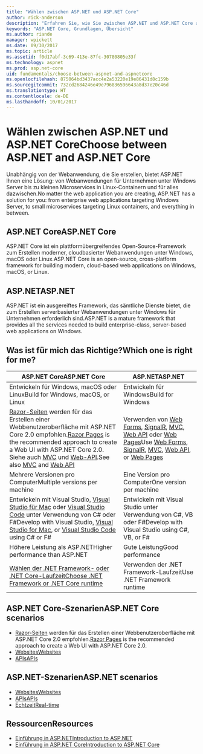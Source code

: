 ```yaml
---
title: "Wählen zwischen ASP.NET und ASP.NET Core"
author: rick-anderson
description: "Erfahren Sie, wie Sie zwischen ASP.NET und ASP.NET Core auswählen."
keywords: "ASP.NET Core, Grundlagen, Übersicht"
ms.author: riande
manager: wpickett
ms.date: 09/30/2017
ms.topic: article
ms.assetid: f0d17abf-3c69-413e-87fc-30780805e33f
ms.technology: aspnet
ms.prod: asp.net-core
uid: fundamentals/choose-between-aspnet-and-aspnetcore
ms.openlocfilehash: 875064bd3437acc4e2a53220e19e86431d8c159b
ms.sourcegitcommit: 732cd2684246e49e796836596643a8d37e20c46d
ms.translationtype: HT
ms.contentlocale: de-DE
ms.lasthandoff: 10/01/2017
---
```

# <a name="choose-between-aspnet-and-aspnet-core"></a><span data-ttu-id="4451e-104">Wählen zwischen ASP.NET und ASP.NET Core</span><span class="sxs-lookup"><span data-stu-id="4451e-104">Choose between ASP.NET and ASP.NET Core</span></span> 

<span data-ttu-id="4451e-105">Unabhängig von der Webanwendung, die Sie erstellen, bietet ASP.NET Ihnen eine Lösung: von Webanwendungen für Unternehmen unter Windows Server bis zu kleinen Microservices in Linux-Containern und für alles dazwischen.</span><span class="sxs-lookup"><span data-stu-id="4451e-105">No matter the web application you are creating, ASP.NET has a solution for you: from enterprise web applications targeting Windows Server, to small microservices targeting Linux containers, and everything in between.</span></span>

## <a name="aspnet-core"></a><span data-ttu-id="4451e-106">ASP.NET Core</span><span class="sxs-lookup"><span data-stu-id="4451e-106">ASP.NET Core</span></span>

<span data-ttu-id="4451e-107">ASP.NET Core ist ein plattformübergreifendes Open-Source-Framework zum Erstellen moderner, cloudbasierter Webanwendungen unter Windows, macOS oder Linux.</span><span class="sxs-lookup"><span data-stu-id="4451e-107">ASP.NET Core is an open-source, cross-platform framework for building modern, cloud-based web applications on Windows, macOS, or Linux.</span></span>

## <a name="aspnet"></a><span data-ttu-id="4451e-108">ASP.NET</span><span class="sxs-lookup"><span data-stu-id="4451e-108">ASP.NET</span></span>

<span data-ttu-id="4451e-109">ASP.NET ist ein ausgereiftes Framework, das sämtliche Dienste bietet, die zum Erstellen serverbasierter Webanwendungen unter Windows für Unternehmen erforderlich sind.</span><span class="sxs-lookup"><span data-stu-id="4451e-109">ASP.NET is a mature framework that provides all the services needed to build enterprise-class, server-based web applications on Windows.</span></span>

## <a name="which-one-is-right-for-me"></a><span data-ttu-id="4451e-110">Was ist für mich das Richtige?</span><span class="sxs-lookup"><span data-stu-id="4451e-110">Which one is right for me?</span></span>

| <span data-ttu-id="4451e-111">ASP.NET Core</span><span class="sxs-lookup"><span data-stu-id="4451e-111">ASP.NET Core</span></span> | <span data-ttu-id="4451e-112">ASP.NET</span><span class="sxs-lookup"><span data-stu-id="4451e-112">ASP.NET</span></span> |
|---|---|
|<span data-ttu-id="4451e-113">Entwickeln für Windows, macOS oder Linux</span><span class="sxs-lookup"><span data-stu-id="4451e-113">Build for Windows, macOS, or Linux</span></span>|<span data-ttu-id="4451e-114">Entwickeln für Windows</span><span class="sxs-lookup"><span data-stu-id="4451e-114">Build for Windows</span></span>|
|<span data-ttu-id="4451e-115">[Razor-Seiten](xref:mvc/razor-pages/index) werden für das Erstellen einer Webbenutzeroberfläche mit ASP.NET Core 2.0 empfohlen.</span><span class="sxs-lookup"><span data-stu-id="4451e-115">[Razor Pages](xref:mvc/razor-pages/index) is the recommended approach to create a Web UI with ASP.NET Core 2.0.</span></span> <span data-ttu-id="4451e-116">Siehe auch [MVC](xref:mvc/overview) und [Web-API](xref:tutorials/first-web-api).</span><span class="sxs-lookup"><span data-stu-id="4451e-116">See also [MVC](xref:mvc/overview) and [Web API](xref:tutorials/first-web-api)</span></span>|<span data-ttu-id="4451e-117">Verwenden von [Web Forms](https://docs.microsoft.com/aspnet/web-forms), [SignalR](https://docs.microsoft.com/aspnet/signalr), [MVC](https://docs.microsoft.com/aspnet/mvc), [Web API](https://docs.microsoft.com/aspnet/web-api/) oder [Web Pages](https://docs.microsoft.com/aspnet/web-pages)</span><span class="sxs-lookup"><span data-stu-id="4451e-117">Use [Web Forms](https://docs.microsoft.com/aspnet/web-forms), [SignalR](https://docs.microsoft.com/aspnet/signalr), [MVC](https://docs.microsoft.com/aspnet/mvc), [Web API](https://docs.microsoft.com/aspnet/web-api/), or [Web Pages](https://docs.microsoft.com/aspnet/web-pages)</span></span>|
|<span data-ttu-id="4451e-118">Mehrere Versionen pro Computer</span><span class="sxs-lookup"><span data-stu-id="4451e-118">Multiple versions per machine</span></span>|<span data-ttu-id="4451e-119">Eine Version pro Computer</span><span class="sxs-lookup"><span data-stu-id="4451e-119">One version per machine</span></span>|
|<span data-ttu-id="4451e-120">Entwickeln mit Visual Studio, [Visual Studio für Mac](https://www.visualstudio.com/vs/visual-studio-mac/) oder [Visual Studio Code](https://code.visualstudio.com/) unter Verwendung von C# oder F#</span><span class="sxs-lookup"><span data-stu-id="4451e-120">Develop with Visual Studio, [Visual Studio for Mac](https://www.visualstudio.com/vs/visual-studio-mac/), or [Visual Studio Code](https://code.visualstudio.com/) using C# or F#</span></span>|<span data-ttu-id="4451e-121">Entwickeln mit Visual Studio unter Verwendung von C#, VB oder F#</span><span class="sxs-lookup"><span data-stu-id="4451e-121">Develop with Visual Studio using C#, VB, or F#</span></span>|
|<span data-ttu-id="4451e-122">Höhere Leistung als ASP.NET</span><span class="sxs-lookup"><span data-stu-id="4451e-122">Higher performance than ASP.NET</span></span>|<span data-ttu-id="4451e-123">Gute Leistung</span><span class="sxs-lookup"><span data-stu-id="4451e-123">Good performance</span></span>|
|[<span data-ttu-id="4451e-124">Wählen der .NET Framework- oder .NET Core-Laufzeit</span><span class="sxs-lookup"><span data-stu-id="4451e-124">Choose .NET Framework or .NET Core runtime</span></span>](https://docs.microsoft.com/dotnet/articles/standard/choosing-core-framework-server)|<span data-ttu-id="4451e-125">Verwenden der .NET Framework-Laufzeit</span><span class="sxs-lookup"><span data-stu-id="4451e-125">Use .NET Framework runtime</span></span>|

## <a name="aspnet-core-scenarios"></a><span data-ttu-id="4451e-126">ASP.NET Core-Szenarien</span><span class="sxs-lookup"><span data-stu-id="4451e-126">ASP.NET Core scenarios</span></span>

<!-- update link to Razor Pages mvc movie series when done -->
* <span data-ttu-id="4451e-127">[Razor-Seiten](xref:mvc/razor-pages/index) werden für das Erstellen einer Webbenutzeroberfläche mit ASP.NET Core 2.0 empfohlen.</span><span class="sxs-lookup"><span data-stu-id="4451e-127">[Razor Pages](xref:mvc/razor-pages/index) is the recommended approach to create a Web UI with ASP.NET Core 2.0.</span></span>
* [<span data-ttu-id="4451e-128">Websites</span><span class="sxs-lookup"><span data-stu-id="4451e-128">Websites</span></span>](xref:tutorials/first-mvc-app/index)
* [<span data-ttu-id="4451e-129">APIs</span><span class="sxs-lookup"><span data-stu-id="4451e-129">APIs</span></span>](xref:tutorials/first-web-api)

## <a name="aspnet-scenarios"></a><span data-ttu-id="4451e-130">ASP.NET-Szenarien</span><span class="sxs-lookup"><span data-stu-id="4451e-130">ASP.NET scenarios</span></span>

* [<span data-ttu-id="4451e-131">Websites</span><span class="sxs-lookup"><span data-stu-id="4451e-131">Websites</span></span>](https://docs.microsoft.com/aspnet/mvc)
* [<span data-ttu-id="4451e-132">APIs</span><span class="sxs-lookup"><span data-stu-id="4451e-132">APIs</span></span>](https://docs.microsoft.com/aspnet/web-api)
* [<span data-ttu-id="4451e-133">Echtzeit</span><span class="sxs-lookup"><span data-stu-id="4451e-133">Real-time</span></span>](https://docs.microsoft.com/aspnet/signalr)

## <a name="resources"></a><span data-ttu-id="4451e-134">Ressourcen</span><span class="sxs-lookup"><span data-stu-id="4451e-134">Resources</span></span>

* [<span data-ttu-id="4451e-135">Einführung in ASP.NET</span><span class="sxs-lookup"><span data-stu-id="4451e-135">Introduction to ASP.NET</span></span>](https://docs.microsoft.com/aspnet/overview)
* [<span data-ttu-id="4451e-136">Einführung in ASP.NET Core</span><span class="sxs-lookup"><span data-stu-id="4451e-136">Introduction to ASP.NET Core</span></span>](xref:index)
